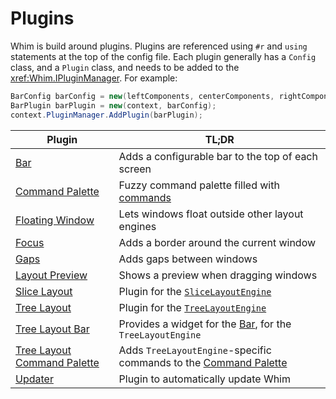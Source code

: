 # Plugins

Whim is build around plugins. Plugins are referenced using `#r` and `using` statements at the top of the config file. Each plugin generally has a `Config` class, and a `Plugin` class, and needs to be added to the <xref:Whim.IPluginManager>. For example:

```csharp
BarConfig barConfig = new(leftComponents, centerComponents, rightComponents);
BarPlugin barPlugin = new(context, barConfig);
context.PluginManager.AddPlugin(barPlugin);
```

| Plugin                                                                   | TL;DR                                                                                             |
|--------------------------------------------------------------------------| ------------------------------------------------------------------------------------------------- |
| [Bar](../plugins/bar.md)                                                 | Adds a configurable bar to the top of each screen                                                 |
| [Command Palette](../plugins/command-palette.md)                         | Fuzzy command palette filled with [commands](../customize/commands.md)                            |
| [Floating Window](../plugins/floating-window.md)                         | Lets windows float outside other layout engines                                                   |
| [Focus](../plugins/focus-indicator.md)                                   | Adds a border around the current window                                                           |
| [Gaps](../plugins/gaps.md)                                               | Adds gaps between windows                                                                         |
| [Layout Preview](../plugins/layout-preview.md)                           | Shows a preview when dragging windows                                                             |
| [Slice Layout](../plugins/slice-layout.md)                               | Plugin for the [`SliceLayoutEngine`](../customize/layout-engines.md#slicelayoutengine)            |
| [Tree Layout](../plugins/tree-layout.md)                                 | Plugin for the [`TreeLayoutEngine`](../customize//layout-engines.md#treelayoutengine)             |
| [Tree Layout Bar](../plugins/tree-layout-bar.md)                         | Provides a widget for the [Bar](../plugins/bar.md), for the `TreeLayoutEngine`                    |
| [Tree Layout Command Palette](../plugins/tree-layout-command-palette.md) | Adds `TreeLayoutEngine`-specific commands to the [Command Palette](../plugins/command-palette.md) |
| [Updater](../plugins/updater.md)                                         | Plugin to automatically update Whim                                                               |
